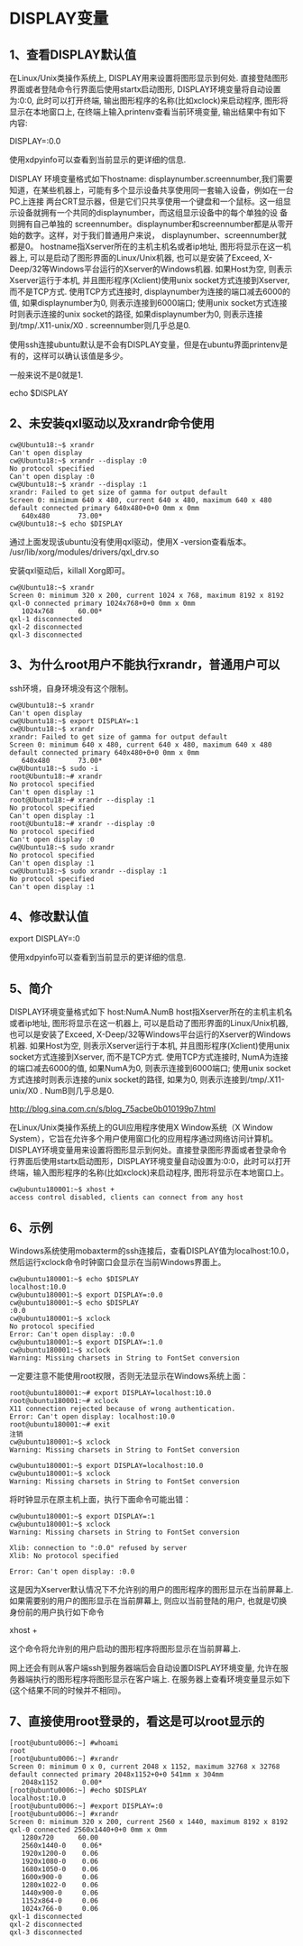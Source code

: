 # DISPLAY变量

## 1、查看DISPLAY默认值
在Linux/Unix类操作系统上, DISPLAY用来设置将图形显示到何处. 直接登陆图形界面或者登陆命令行界面后使用startx启动图形, DISPLAY环境变量将自动设置为:0:0, 此时可以打开终端, 输出图形程序的名称(比如xclock)来启动程序, 图形将显示在本地窗口上, 在终端上输入printenv查看当前环境变量, 输出结果中有如下内容:

DISPLAY=:0.0

使用xdpyinfo可以查看到当前显示的更详细的信息.

DISPLAY 环境变量格式如下hostname: displaynumber.screennumber,我们需要知道，在某些机器上，可能有多个显示设备共享使用同一套输入设备，例如在一台PC上连接 两台CRT显示器，但是它们只共享使用一个键盘和一个鼠标。这一组显示设备就拥有一个共同的displaynumber，而这组显示设备中的每个单独的设 备则拥有自己单独的 screennumber。displaynumber和screennumber都是从零开始的数字。这样，对于我们普通用户来说， displaynumber、screennumber就都是0。 hostname指Xserver所在的主机主机名或者ip地址, 图形将显示在这一机器上, 可以是启动了图形界面的Linux/Unix机器, 也可以是安装了Exceed, X-Deep/32等Windows平台运行的Xserver的Windows机器. 如果Host为空, 则表示Xserver运行于本机, 并且图形程序(Xclient)使用unix socket方式连接到Xserver, 而不是TCP方式. 使用TCP方式连接时, displaynumber为连接的端口减去6000的值, 如果displaynumber为0, 则表示连接到6000端口; 使用unix socket方式连接时则表示连接的unix socket的路径, 如果displaynumber为0, 则表示连接到/tmp/.X11-unix/X0 . screennumber则几乎总是0.

使用ssh连接ubuntu默认是不会有DISPLAY变量，但是在ubuntu界面printenv是有的，这样可以确认该值是多少。

一般来说不是0就是1.

echo $DISPLAY

## 2、未安装qxl驱动以及xrandr命令使用
```
cw@Ubuntu18:~$ xrandr
Can't open display
cw@Ubuntu18:~$ xrandr --display :0
No protocol specified
Can't open display :0
cw@Ubuntu18:~$ xrandr --display :1
xrandr: Failed to get size of gamma for output default
Screen 0: minimum 640 x 480, current 640 x 480, maximum 640 x 480
default connected primary 640x480+0+0 0mm x 0mm
   640x480       73.00*
cw@Ubuntu18:~$ echo $DISPLAY
```

通过上面发现该ubuntu没有使用qxl驱动，使用X -version查看版本。
/usr/lib/xorg/modules/drivers/qxl_drv.so

安装qxl驱动后，killall Xorg即可。
```
cw@Ubuntu18:~$ xrandr
Screen 0: minimum 320 x 200, current 1024 x 768, maximum 8192 x 8192
qxl-0 connected primary 1024x768+0+0 0mm x 0mm
   1024x768      60.00*
qxl-1 disconnected
qxl-2 disconnected
qxl-3 disconnected
```

## 3、为什么root用户不能执行xrandr，普通用户可以
ssh环境，自身环境没有这个限制。
```
cw@Ubuntu18:~$ xrandr
Can't open display
cw@Ubuntu18:~$ export DISPLAY=:1
cw@Ubuntu18:~$ xrandr
xrandr: Failed to get size of gamma for output default
Screen 0: minimum 640 x 480, current 640 x 480, maximum 640 x 480
default connected primary 640x480+0+0 0mm x 0mm
   640x480       73.00*
cw@Ubuntu18:~$ sudo -i
root@Ubuntu18:~# xrandr
No protocol specified
Can't open display :1
root@Ubuntu18:~# xrandr --display :1
No protocol specified
Can't open display :1
root@Ubuntu18:~# xrandr --display :0
No protocol specified
Can't open display :0
cw@Ubuntu18:~$ sudo xrandr
No protocol specified
Can't open display :1
cw@Ubuntu18:~$ sudo xrandr --display :1
No protocol specified
Can't open display :1
```

## 4、修改默认值
export DISPLAY=:0

使用xdpyinfo可以查看到当前显示的更详细的信息.


## 5、简介
DISPLAY环境变量格式如下
       host:NumA.NumB
host指Xserver所在的主机主机名或者ip地址, 图形将显示在这一机器上, 可以是启动了图形界面的Linux/Unix机器, 也可以是安装了Exceed, X-Deep/32等Windows平台运行的Xserver的Windows机器. 如果Host为空, 则表示Xserver运行于本机, 并且图形程序(Xclient)使用unix socket方式连接到Xserver, 而不是TCP方式. 使用TCP方式连接时, NumA为连接的端口减去6000的值, 如果NumA为0, 则表示连接到6000端口; 使用unix socket方式连接时则表示连接的unix socket的路径, 如果为0, 则表示连接到/tmp/.X11-unix/X0 . NumB则几乎总是0.

http://blog.sina.com.cn/s/blog_75acbe0b010199p7.html

在Linux/Unix类操作系统上的GUI应用程序使用X Window系统（X Window System），它旨在允许多个用户使用窗口化的应用程序通过网络访问计算机。 DISPLAY环境变量用来设置将图形显示到何处。直接登录图形界面或者登录命令行界面后使用startx启动图形，DISPLAY环境变量自动设置为:0:0，此时可以打开终端，输入图形程序的名称(比如xclock)来启动程序, 图形将显示在本地窗口上。
```
cw@ubuntu180001:~$ xhost +
access control disabled, clients can connect from any host
```

## 6、示例
Windows系统使用mobaxterm的ssh连接后，查看DISPLAY值为localhost:10.0，然后运行xclock命令时钟窗口会显示在当前Windows界面上。
```
cw@ubuntu180001:~$ echo $DISPLAY
localhost:10.0
cw@ubuntu180001:~$ export DISPLAY=:0.0
cw@ubuntu180001:~$ echo $DISPLAY
:0.0
cw@ubuntu180001:~$ xclock
No protocol specified
Error: Can't open display: :0.0
cw@ubuntu180001:~$ export DISPLAY=:1.0
cw@ubuntu180001:~$ xclock
Warning: Missing charsets in String to FontSet conversion
```

一定要注意不能使用root权限，否则无法显示在Windows系统上面：
```
root@ubuntu180001:~# export DISPLAY=localhost:10.0
root@ubuntu180001:~# xclock
X11 connection rejected because of wrong authentication.
Error: Can't open display: localhost:10.0
root@ubuntu180001:~# exit
注销
cw@ubuntu180001:~$ xclock
Warning: Missing charsets in String to FontSet conversion

cw@ubuntu180001:~$ export DISPLAY=localhost:10.0
cw@ubuntu180001:~$ xclock
Warning: Missing charsets in String to FontSet conversion
```

将时钟显示在原主机上面，执行下面命令可能出错：
```
cw@ubuntu180001:~$ export DISPLAY=:1
cw@ubuntu180001:~$ xclock
Warning: Missing charsets in String to FontSet conversion

Xlib: connection to ":0.0" refused by server
Xlib: No protocol specified

Error: Can't open display: :0.0
```
这是因为Xserver默认情况下不允许别的用户的图形程序的图形显示在当前屏幕上. 如果需要别的用户的图形显示在当前屏幕上, 则应以当前登陆的用户, 也就是切换身份前的用户执行如下命令

xhost +

这个命令将允许别的用户启动的图形程序将图形显示在当前屏幕上.

网上还会有则从客户端ssh到服务器端后会自动设置DISPLAY环境变量, 允许在服务器端执行的图形程序将图形显示在客户端上. 在服务器上查看环境变量显示如下(这个结果不同的时候并不相同)。

## 7、直接使用root登录的，看这是可以root显示的
```
[root@ubuntu0006:~] #whoami
root
[root@ubuntu0006:~] #xrandr
Screen 0: minimum 0 x 0, current 2048 x 1152, maximum 32768 x 32768
default connected primary 2048x1152+0+0 541mm x 304mm
   2048x1152      0.00*
[root@ubuntu0006:~] #echo $DISPLAY
localhost:10.0
[root@ubuntu0006:~] #export DISPLAY=:0
[root@ubuntu0006:~] #xrandr
Screen 0: minimum 320 x 200, current 2560 x 1440, maximum 8192 x 8192
qxl-0 connected 2560x1440+0+0 0mm x 0mm
   1280x720      60.00
   2560x1440-0    0.06*
   1920x1200-0    0.06
   1920x1080-0    0.06
   1680x1050-0    0.06
   1600x900-0     0.06
   1280x1022-0    0.06
   1440x900-0     0.06
   1152x864-0     0.06
   1024x766-0     0.06
qxl-1 disconnected
qxl-2 disconnected
qxl-3 disconnected
```






